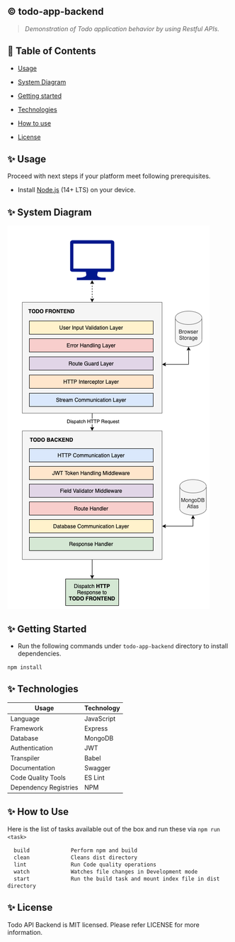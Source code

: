 ## :copyright: todo-app-backend
> _Demonstration of Todo application behavior by using Restful APIs._

## :book: Table of Contents
   <!-- START doctoc generated TOC please keep comment here to allow auto update -->
   <!-- DON'T EDIT THIS SECTION, INSTEAD RE-RUN doctoc TO UPDATE -->

- [Usage](#usage)
- [System Diagram](#system-diagram)
- [Getting started](#getting-started)
- [Technologies](#technologies)
- [How to use](#how-to-use)
- [License](#license)

   <!-- END doctoc generated TOC please keep comment here to allow auto update -->

## :sparkles: Usage

Proceed with next steps if your platform meet following prerequisites.

- Install [Node.js](https://nodejs.org/en/) (14+ LTS) on your device.

## :sparkles: System Diagram

![rendering_architecture.png](./user-guides/images/system-diagram.png)

## :sparkles: Getting Started
* Run the following commands under `todo-app-backend` directory to install dependencies.
 ```
 npm install
 ```

## :sparkles: Technologies

Usage          	            | Technology
 --------------------------	| --------------------------
Language        | JavaScript
Framework     	| Express
Database | MongoDB
Authentication | JWT
Transpiler           	| Babel
Documentation        	| Swagger
Code Quality Tools         	| ES Lint
Dependency Registries      	| NPM

## :sparkles: How to Use

Here is the list of tasks available out of the box and run these via `npm run <task>`
 ```
   build             Perform npm and build
   clean             Cleans dist directory
   lint              Run Code quality operations 
   watch             Watches file changes in Development mode
   start             Run the build task and mount index file in dist directory
 ```

## :sparkles: License

Todo API Backend is MIT licensed. Please refer LICENSE for more information.
